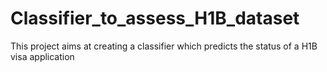 # Classifier_to_assess_H1B_dataset
This project aims at creating a classifier which predicts the status of a H1B visa application
